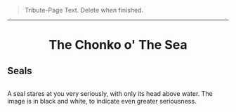 > Tribute-Page Text. Delete when finished.



---

<h1 align='center'>The Chonko o' The Sea</h1>

<h2>Seals</h2>

<img src="https://i.pinimg.com/originals/6e/d8/7e/6ed87eb462be22345e812657ea4107ab.jpg" title="" alt="" data-align="center">

A seal stares at you very seriously, with only its head above water. The image is in black and white, to indicate even greater seriousness. 


































